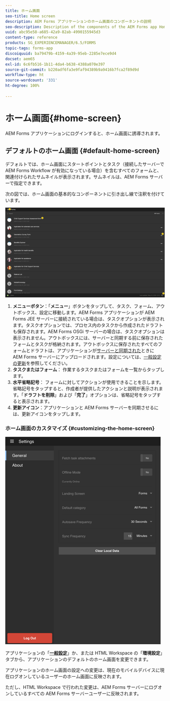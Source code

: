 ```yaml
---
title: ホーム画面
seo-title: Home screen
description: AEM Forms アプリケーションのホーム画面のコンポーネントの説明
seo-description: Description of the components of the AEM Forms app Home screen
uuid: abc95e58-a685-42a9-82ab-4990155945d3
content-type: reference
products: SG_EXPERIENCEMANAGER/6.5/FORMS
topic-tags: forms-app
discoiquuid: ba79479b-4159-4a39-95eb-2285e7ece9d4
docset: aem65
exl-id: 6c6fb516-1b11-4da4-b638-4388a070e397
source-git-commit: b220adf6fa3e9faf94389b9a9416b7fca2f89d9d
workflow-type: ht
source-wordcount: '331'
ht-degree: 100%

---
```


# ホーム画面{#home-screen}

AEM Forms アプリケーションにログインすると、ホーム画面に誘導されます。

## デフォルトのホーム画面 {#default-home-screen}

デフォルトでは、ホーム画面にスタートポイントとタスク（接続したサーバーで AEM Forms Workflow が有効になっている場合）を含むすべてのフォームと、関連付けられたサムネイルが表示されます。サムネイルは、AEM Forms サーバーで指定できます。

次の図では、ホーム画面の基本的なコンポーネントに引き出し線で注釈を付けています。

![フォームアプリケーションのホーム画面](assets/home-screen-1.png)

<!--Click to enlarge

![home-screen-1-1](assets/home-screen-1-1.png)-->

1. **メニューボタン**：「**メニュー**」ボタンをタップして、タスク、フォーム、アウトボックス、設定に移動します。AEM Forms アプリケーションが AEM Forms JEE サーバーに接続されている場合は、タスクオプションが表示されます。タスクオプションでは、プロセス内のタスクから作成されたドラフトも保存されます。AEM Forms OSGi サーバーの場合は、タスクオプションは表示されません。アウトボックスには、サーバーと同期する前に保存されたフォームとタスクが格納されます。アウトボックスに保存されたすべてのフォームとドラフトは、アプリケーションが[サーバーと同期された](../../forms/using/sync-app.md)ときに AEM Forms サーバーにアップロードされます。設定については、[一般設定の更新](../../forms/using/update-general-settings.md)を参照してください。
1. **タスクまたはフォーム**： 作業するタスクまたはフォームを一覧からタップします。
1. **水平省略記号**： フォームに対してアクションが使用できることを示します。省略記号をタップすると、作成者が提供したアクションと説明が表示されます。「**ドラフトを削除**」および「**完了**」オプションは、省略記号をタップすると表示されます。
1. **更新アイコン**：アプリケーションと AEM Forms サーバーを同期させるには、更新アイコンをタップします。

### ホーム画面のカスタマイズ {#customizing-the-home-screen}

![一般設定](assets/gen-settings.png)

アプリケーションの「**[一般設定](../../forms/using/update-general-settings.md)**」か、または HTML Workspace の「**環境設定**」タブから、アプリケーションのデフォルトのホーム画面を変更できます。

アプリケーションのホーム画面の設定への変更は、現在のモバイルデバイスに現在ログオンしているユーザーのホーム画面に反映されます。

ただし、HTML Workspace で行われた変更は、AEM Forms サーバーにログオンしているすべての AEM Forms サーバーユーザーに反映されます。
